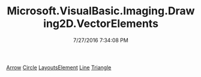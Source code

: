 ﻿---
title: Microsoft.VisualBasic.Imaging.Drawing2D.VectorElements
date: 7/27/2016 7:34:08 PM
---

[Arrow](T-Microsoft.VisualBasic.Imaging.Drawing2D.VectorElements.Arrow.html)
[Circle](T-Microsoft.VisualBasic.Imaging.Drawing2D.VectorElements.Circle.html)
[LayoutsElement](T-Microsoft.VisualBasic.Imaging.Drawing2D.VectorElements.LayoutsElement.html)
[Line](T-Microsoft.VisualBasic.Imaging.Drawing2D.VectorElements.Line.html)
[Triangle](T-Microsoft.VisualBasic.Imaging.Drawing2D.VectorElements.Triangle.html)
